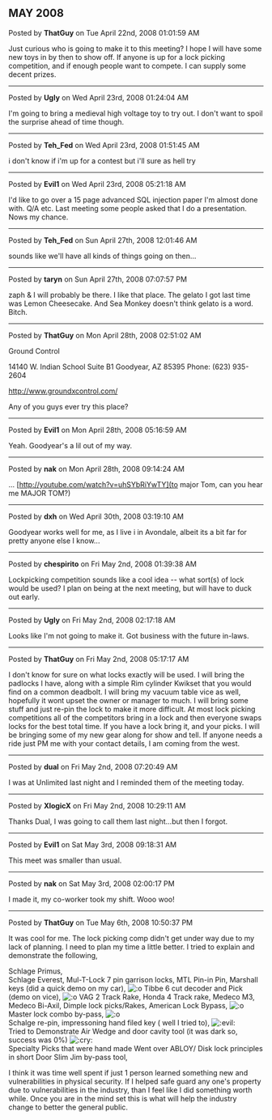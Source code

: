 ## MAY 2008
Posted by **ThatGuy** on Tue April 22nd, 2008 01:01:59 AM

Just curious who is going to make it to this meeting? I hope I will have some new toys in by then to show off. If anyone is up for a lock picking competition, and if enough people want to compete. I can supply some decent prizes.

--------------------------------------------------------------------------------

Posted by **Ugly** on Wed April 23rd, 2008 01:24:04 AM

I'm going to bring a medieval high voltage toy to try out. I don't want to spoil the surprise ahead of time though.

--------------------------------------------------------------------------------

Posted by **Teh_Fed** on Wed April 23rd, 2008 01:51:45 AM

i don't know if i'm up for a contest but i'll sure as hell try

--------------------------------------------------------------------------------

Posted by **Evil1** on Wed April 23rd, 2008 05:21:18 AM

I'd like to go over a 15 page advanced SQL injection paper I'm almost done with. Q/A etc. Last meeting some people asked that I do  a presentation. Nows my chance.

--------------------------------------------------------------------------------

Posted by **Teh_Fed** on Sun April 27th, 2008 12:01:46 AM

sounds like we'll have all kinds of things going on then...

--------------------------------------------------------------------------------

Posted by **taryn** on Sun April 27th, 2008 07:07:57 PM

zaph  &amp;  I will probably be there. I like that place. The gelato I got last time was Lemon Cheesecake. And Sea Monkey doesn't think gelato is a word. Bitch.

--------------------------------------------------------------------------------

Posted by **ThatGuy** on Mon April 28th, 2008 02:51:02 AM

Ground Control

14140 W. Indian School
Suite B1
Goodyear, AZ 85395
Phone: (623) 935-2604 

<http://www.groundxcontrol.com/>

Any of you guys ever try this place?

--------------------------------------------------------------------------------

Posted by **Evil1** on Mon April 28th, 2008 05:16:59 AM

Yeah. Goodyear's a lil out of my way.

--------------------------------------------------------------------------------

Posted by **nak** on Mon April 28th, 2008 09:14:24 AM

... [http://youtube.com/watch?v=uhSYbRiYwTY](to major Tom, can you hear me MAJOR TOM?)

--------------------------------------------------------------------------------

Posted by **dxh** on Wed April 30th, 2008 03:19:10 AM

Goodyear works well for me, as I live i in Avondale, albeit its a bit far for pretty anyone else I know...

--------------------------------------------------------------------------------

Posted by **chespirito** on Fri May 2nd, 2008 01:39:38 AM

Lockpicking competition sounds like a cool idea -- what sort(s) of lock would be used?
I plan on being at the next meeting, but will have to duck out early.

--------------------------------------------------------------------------------

Posted by **Ugly** on Fri May 2nd, 2008 02:17:18 AM

Looks like I'm not going to make it. Got business with the future in-laws.

--------------------------------------------------------------------------------

Posted by **ThatGuy** on Fri May 2nd, 2008 05:17:17 AM

I don't know for sure on what locks exactly will be used. I will bring the padlocks I have, along with a simple Rim cylinder Kwikset that you would find on a common deadbolt. I will bring my vacuum table vice as well, hopefully  it wont upset the owner or manager to much. I will bring some stuff and just re-pin the lock to make it more difficult. At most lock picking competitions all of the competitors bring in a lock and then everyone swaps locks for the best total time. If you have a lock bring it, and your picks. I will be bringing some of my new gear along for show and tell. If anyone needs a ride just PM me with your contact details, I am coming from the west.

--------------------------------------------------------------------------------

Posted by **dual** on Fri May 2nd, 2008 07:20:49 AM

I was at Unlimited last night and I reminded them of the meeting today.

--------------------------------------------------------------------------------

Posted by **XlogicX** on Fri May 2nd, 2008 10:29:11 AM

Thanks Dual, I was going to call them last night...but then I forgot.

--------------------------------------------------------------------------------

Posted by **Evil1** on Sat May 3rd, 2008 09:18:31 AM

This meet was smaller than usual.

--------------------------------------------------------------------------------

Posted by **nak** on Sat May 3rd, 2008 02:00:17 PM

I made it, my co-worker took my shift. Wooo woo!

--------------------------------------------------------------------------------

Posted by **ThatGuy** on Tue May 6th, 2008 10:50:37 PM

It was cool for me. The lock picking comp didn't get under way due to my lack of planning. I need to plan my time a little better. I tried to explain and demonstrate the following, 

Schlage Primus,  
Schlage Everest, 
Mul-T-Lock 7 pin garrison locks, 
MTL Pin-in Pin, 
Marshall keys (did a quick demo on my car),  <!-- s:o --><img src="{SMILIES_PATH}/icon_e_surprised.gif" alt=":o" title="Surprised" /><!-- s:o --> 
Tibbe 6 cut decoder and Pick (demo on vice),  <!-- s:o --><img src="{SMILIES_PATH}/icon_e_surprised.gif" alt=":o" title="Surprised" /><!-- s:o --> 
VAG 2 Track Rake, 
Honda 4 Track rake, 
Medeco M3, 
Medeco Bi-Axil, 
Dimple lock picks/Rakes, 
American Lock Bypass,  <!-- s:o --><img src="{SMILIES_PATH}/icon_e_surprised.gif" alt=":o" title="Surprised" /><!-- s:o -->  
Master lock combo by-pass, <!-- s:o --><img src="{SMILIES_PATH}/icon_e_surprised.gif" alt=":o" title="Surprised" /><!-- s:o -->  
Schalge re-pin, impressoning  hand filed key ( well I tried to),  <!-- s:evil: --><img src="{SMILIES_PATH}/icon_evil.gif" alt=":evil:" title="Evil or Very Mad" /><!-- s:evil: -->  
Tried to Demonstrate Air Wedge and door cavity tool (it was dark so, success was 0%)  <!-- s:cry: --><img src="{SMILIES_PATH}/icon_cry.gif" alt=":cry:" title="Crying or Very Sad" /><!-- s:cry: -->  
Specialty Picks that were hand made
Went over ABLOY/ Disk lock principles in short
Door Slim Jim by-pass tool,

I think it was time well spent if just 1 person  learned something new and vulnerabilities in physical security. If I helped safe guard any one's property due to vulnerabilities in the industry, than I feel like I did something worth while. Once you are in the mind set this is what will help the industry change to better the general public.
